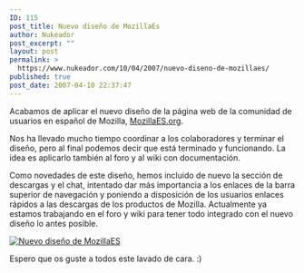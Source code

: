 ```yaml
---
ID: 115
post_title: Nuevo diseño de MozillaEs
author: Nukeador
post_excerpt: ""
layout: post
permalink: >
  https://www.nukeador.com/10/04/2007/nuevo-diseno-de-mozillaes/
published: true
post_date: 2007-04-10 22:37:47
---
```

Acabamos de aplicar el nuevo diseño de la página web de la comunidad de usuarios en español de Mozilla, <a href="http://www.mozillaes.org/">MozillaES.org</a>.

Nos ha llevado mucho tiempo coordinar a los colaboradores y terminar el diseño, pero al final podemos decir que está terminado y funcionando. La idea es aplicarlo también al foro y al wiki con documentación.

Como novedades de este diseño, hemos incluido de nuevo la sección de descargas y el chat, intentado dar más importancia a los enlaces de la barra superior de navegación y poniendo a disposición de los usuarios enlaces rápidos a las descargas de los productos de Mozilla. Actualmente ya estamos trabajando en el foro y wiki para tener todo integrado con el nuevo diseño lo antes posible.

<a href="/images/mozillaes.jpg" rel="lightbox"><img class="centered" src="/images/mozillaes-small.jpg" alt="Nuevo diseño de MozillaES" /></a>

Espero que os guste a todos este lavado de cara. :)